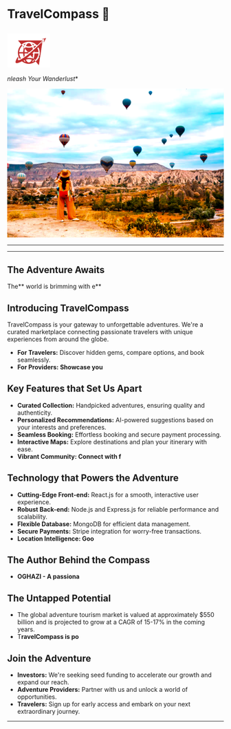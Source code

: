 
# **TravelCompass 🧭** <p align="right">
  <img alt="TravelCompass Logo" src="./travelcompass-frontend/public/mc2.png" width="100">
</p>

*nleash Your Wanderlust**

<img alt="TravelCompass adventure" src="./travelcompass-frontend/public/adventure.png">



---

****

## **The Adventure Awaits**

The** world is brimming with e**

## **Introducing TravelCompass**

TravelCompass is your gateway to unforgettable adventures. We're a curated marketplace connecting passionate travelers with unique experiences from around the globe.

* **For Travelers:** Discover hidden gems, compare options, and book seamlessly.
* ****For Providers:** Showcase you**

## **Key Features that Set Us Apart**

* **Curated Collection:** Handpicked adventures, ensuring quality and authenticity.
* **Personalized Recommendations:** AI-powered suggestions based on your interests and preferences.
* **Seamless Booking:** Effortless booking and secure payment processing.
* **Interactive Maps:** Explore destinations and plan your itinerary with ease.
* ****Vibrant Community:** Connect with f**

## **Technology that Powers the Adventure**

* **Cutting-Edge Front-end:** React.js for a smooth, interactive user experience.
* **Robust Back-end:** Node.js and Express.js for reliable performance and scalability.
* **Flexible Database:** MongoDB for efficient data management.
* **Secure Payments:** Stripe integration for worry-free transactions.
* ****Location Intelligence:** Goo**

## **The Author Behind the Compass**

* ****OGHAZI** - A passiona**

## **The Untapped Potential**

* The global adventure tourism market is valued at approximately $550 billion and is projected to grow at a CAGR of 15-17% in the coming years.
* T**ravelCompass is po**

## **Join the Adventure** 

* **Investors:** We're seeking  seed funding to accelerate our growth and expand our reach.
* **Adventure Providers:** Partner with us and unlock a world of opportunities.
* **Travelers:** Sign up for early access and embark on your next extraordinary journey.

---